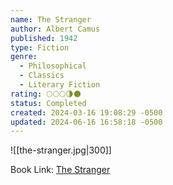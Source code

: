 ```yaml
---
name: The Stranger
author: Albert Camus
published: 1942
type: Fiction
genre:
  - Philosophical
  - Classics
  - Literary Fiction
rating: 🌕🌕🌕🌗🌑
status: Completed
created: 2024-03-16 19:08:29 -0500
updated: 2024-06-16 16:58:18 -0500
---
```


![[the-stranger.jpg|300]]

Book Link: [The Stranger](https://www.goodreads.com/book/show/49552.The_Stranger)
